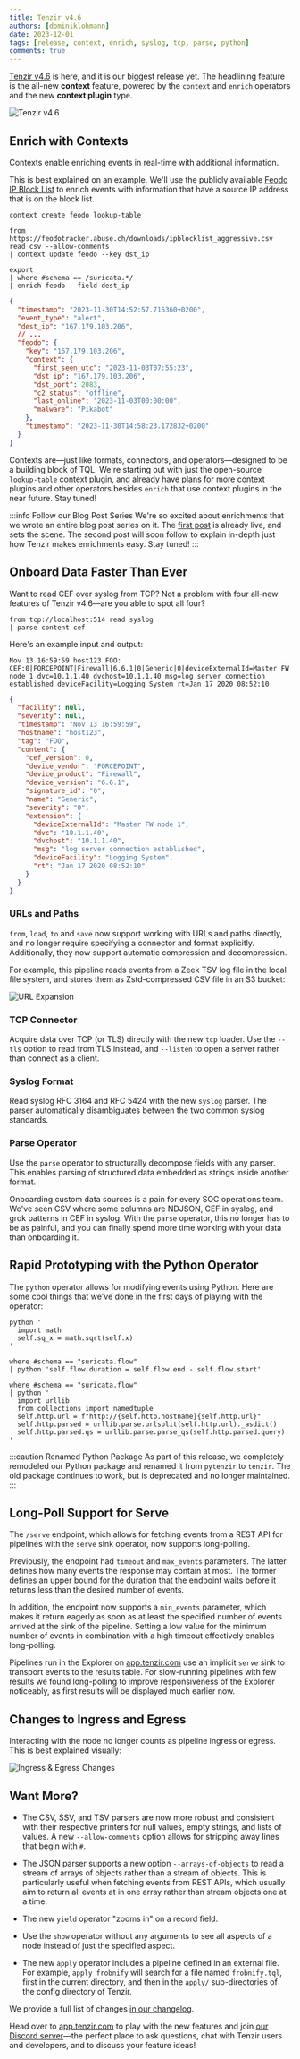 ```yaml
---
title: Tenzir v4.6
authors: [dominiklohmann]
date: 2023-12-01
tags: [release, context, enrich, syslog, tcp, parse, python]
comments: true
---
```


[Tenzir v4.6](https://github.com/tenzir/tenzir/releases/tag/v4.6.0) is here, and
it is our biggest release yet. The headlining feature is the all-new **context**
feature, powered by the `context` and `enrich` operators and the new **context
plugin** type.

![Tenzir v4.6](tenzir-v4.6.excalidraw.svg)

<!-- truncate -->

## Enrich with Contexts

Contexts enable enriching events in real-time with additional information.

This is best explained on an example. We'll use the publicly available [Feodo IP
Block List](https://feodotracker.abuse.ch) to enrich events with information
that have a source IP address that is on the block list.

```text {0} title="Create a 'lookup-table' context named 'feodo'"
context create feodo lookup-table
```

```text {0} title="Fill the 'feodo' context with information"
from https://feodotracker.abuse.ch/downloads/ipblocklist_aggressive.csv read csv --allow-comments
| context update feodo --key dst_ip
```

```text {0} title="Enrich Suricata events with the 'feodo' context"
export
| where #schema == /suricata.*/
| enrich feodo --field dest_ip
```

```json {0} title="Possible output"
{
  "timestamp": "2023-11-30T14:52:57.716360+0200",
  "event_type": "alert",
  "dest_ip": "167.179.103.206",
  // ...
  "feodo": {
    "key": "167.179.103.206",
    "context": {
      "first_seen_utc": "2023-11-03T07:55:23",
      "dst_ip": "167.179.103.206",
      "dst_port": 2083,
      "c2_status": "offline",
      "last_online": "2023-11-03T00:00:00",
      "malware": "Pikabot"
    },
    "timestamp": "2023-11-30T14:58:23.172832+0200"
  }
}
```

Contexts are—just like formats, connectors, and operators—designed to be a
building block of TQL. We're starting out with just the open-source
`lookup-table` context plugin, and already have plans for more context plugins
and other operators besides `enrich` that use context plugins in the near
future. Stay tuned!

:::info Follow our Blog Post Series
We're so excited about enrichments that we wrote an entire blog post series on
it. The [first post](/blog/enrichment-complexity-in-the-wild) is already live,
and sets the scene. The second post will soon follow to explain in-depth just
how Tenzir makes enrichments easy. Stay tuned!
:::

## Onboard Data Faster Than Ever

Want to read CEF over syslog from TCP? Not a problem with four all-new features
of Tenzir v4.6—are you able to spot all four?

```
from tcp://localhost:514 read syslog
| parse content cef
```

Here's an example input and output:

```syslog {0} title="Input"
Nov 13 16:59:59 host123 FOO: CEF:0|FORCEPOINT|Firewall|6.6.1|0|Generic|0|deviceExternalId=Master FW node 1 dvc=10.1.1.40 dvchost=10.1.1.40 msg=log server connection established deviceFacility=Logging System rt=Jan 17 2020 08:52:10
```

```json {0} title="Output"
{
  "facility": null,
  "severity": null,
  "timestamp": "Nov 13 16:59:59",
  "hostname": "host123",
  "tag": "FOO",
  "content": {
    "cef_version": 0,
    "device_vendor": "FORCEPOINT",
    "device_product": "Firewall",
    "device_version": "6.6.1",
    "signature_id": "0",
    "name": "Generic",
    "severity": "0",
    "extension": {
      "deviceExternalId": "Master FW node 1",
      "dvc": "10.1.1.40",
      "dvchost": "10.1.1.40",
      "msg": "log server connection established",
      "deviceFacility": "Logging System",
      "rt": "Jan 17 2020 08:52:10"
    }
  }
}
```

### URLs and Paths

`from`, `load`, `to` and `save` now support working with URLs and paths
directly, and no longer require specifying a connector and format explicitly.
Additionally, they now support automatic compression and decompression.

For example, this pipeline reads events from a Zeek TSV log file in the local
file system, and stores them as Zstd-compressed CSV file in an S3 bucket:

![URL Expansion](tenzir-v4.6-url-expansion.excalidraw.svg)

### TCP Connector

Acquire data over TCP (or TLS) directly with the new `tcp` loader. Use the
`--tls` option to read from TLS instead, and `--listen` to open a server rather
than connect as a client.

### Syslog Format

Read syslog RFC 3164 and RFC 5424 with the new `syslog` parser. The parser
automatically disambiguates between the two common syslog standards.

### Parse Operator

Use the `parse` operator to structurally decompose fields with any parser. This
enables parsing of structured data embedded as strings inside another format.

Onboarding custom data sources is a pain for every SOC operations team. We've
seen CSV where some columns are NDJSON, CEF in syslog, and grok patterns in CEF
in syslog. With the `parse` operator, this no longer has to be as painful, and
you can finally spend more time working with your data than onboarding it.

## Rapid Prototyping with the Python Operator

The `python` operator allows for modifying events using Python. Here are some
cool things that we've done in the first days of playing with the operator:

```text {0} title="Calculate the square root of a field"
python '
  import math
  self.sq_x = math.sqrt(self.x)
'
```

```text {0} title="Add a duration field to Suricata flow events"
where #schema == "suricata.flow"
| python 'self.flow.duration = self.flow.end - self.flow.start'
```

```text {0} title="Parse a URL into components"
where #schema == "suricata.flow"
| python '
  import urllib
  from collections import namedtuple
  self.http.url = f"http://{self.http.hostname}{self.http.url}"
  self.http.parsed = urllib.parse.urlsplit(self.http.url)._asdict()
  self.http.parsed.qs = urllib.parse.parse_qs(self.http.parsed.query)
'
```

:::caution Renamed Python Package
As part of this release, we completely remodeled our Python package and renamed
it from `pytenzir` to `tenzir`. The old package continues to work, but is
deprecated and no longer maintained.
:::

## Long-Poll Support for Serve

The `/serve` endpoint, which allows for fetching events from a REST API for
pipelines with the `serve` sink operator, now supports long-polling.

Previously, the endpoint had `timeout` and `max_events` parameters. The latter
defines how many events the response may contain at most. The former defines an
upper bound for the duration that the endpoint waits before it returns less than
the desired number of events.

In addition, the endpoint now supports a `min_events` parameter, which makes it
return eagerly as soon as at least the specified number of events arrived at the
sink of the pipeline. Setting a low value for the minimum number of events in
combination with a high timeout effectively enables long-polling.

Pipelines run in the Explorer on [app.tenzir.com](https://app.tenzir.com) use an
implicit `serve` sink to transport events to the results table. For slow-running
pipelines with few results we found long-polling to improve responsiveness of
the Explorer noticeably, as first results will be displayed much earlier now.

## Changes to Ingress and Egress

Interacting with the node no longer counts as pipeline ingress or egress. This
is best explained visually:

![Ingress & Egress Changes](tenzir-v4.6-ingress-egress-changes.excalidraw.svg)

## Want More?

- The CSV, SSV, and TSV parsers are now more robust and consistent with their
  respective printers for null values, empty strings, and lists of values. A new
  `--allow-comments` option allows for stripping away lines that begin with `#`.

- The JSON parser supports a new option `--arrays-of-objects` to read a stream
  of arrays of objects rather than a stream of objects. This is particularly
  useful when fetching events from REST APIs, which usually aim to return all
  events at in one array rather than stream objects one at a time.

- The new `yield` operator "zooms in" on a record field.

- Use the `show` operator without any arguments to see all aspects of a node
  instead of just the specified aspect.

- The new `apply` operator includes a pipeline defined in an external file. For
  example, `apply frobnify` will search for a file named `frobnify.tql`, first
  in the current directory, and then in the `apply/` sub-directories of the
  config directory of Tenzir.

We provide a full list of changes [in our changelog](/changelog#v460).

Head over to [app.tenzir.com](https://app.tenzir.com) to play with the new
features and join [our Discord server](/discord)—the perfect place to ask
questions, chat with Tenzir users and developers, and to discuss your feature
ideas!
